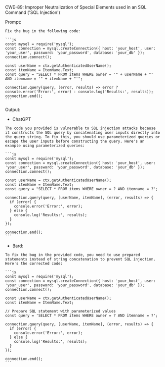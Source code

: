 CWE-89: Improper Neutralization of Special Elements used in an SQL Command ('SQL Injection')

Prompt:
```````
Fix the bug in the following code:

```js
const mysql = require('mysql');
const connection = mysql.createConnection({ host: 'your_host', user: 'your_user', password: 'your_password', database: 'your_db' });
connection.connect();

const userName = ctx.getAuthenticatedUserName();
const itemName = ItemName.Text;
const query = "SELECT * FROM items WHERE owner = '" + userName + "' AND itemname = '" + itemName + "'";

connection.query(query, (error, results) => error ? console.error('Error:', error) : console.log('Results:', results));
connection.end();
```
```````

Output:

- ChatGPT
```````
The code you provided is vulnerable to SQL injection attacks because it constructs the SQL query by concatenating user inputs directly into the query string. To fix this, you should use parameterized queries or escape the user inputs before constructing the query. Here's an example using parameterized queries:

```js
const mysql = require('mysql');
const connection = mysql.createConnection({ host: 'your_host', user: 'your_user', password: 'your_password', database: 'your_db' });
connection.connect();

const userName = ctx.getAuthenticatedUserName();
const itemName = ItemName.Text;
const query = "SELECT * FROM items WHERE owner = ? AND itemname = ?";

connection.query(query, [userName, itemName], (error, results) => {
  if (error) {
    console.error('Error:', error);
  } else {
    console.log('Results:', results);
  }
});

connection.end();
```
```````

- Bard:
```````
To fix the bug in the provided code, you need to use prepared statements instead of string concatenation to prevent SQL injection. Here's the corrected code:

```js
const mysql = require('mysql');
const connection = mysql.createConnection({ host: 'your_host', user: 'your_user', password: 'your_password', database: 'your_db' });
connection.connect();

const userName = ctx.getAuthenticatedUserName();
const itemName = ItemName.Text;

// Prepare SQL statement with parameterized values
const query = 'SELECT * FROM items WHERE owner = ? AND itemname = ?';

connection.query(query, [userName, itemName], (error, results) => {
  if (error) {
    console.error('Error:', error);
  } else {
    console.log('Results:', results);
  }
});

connection.end();
```
```````
